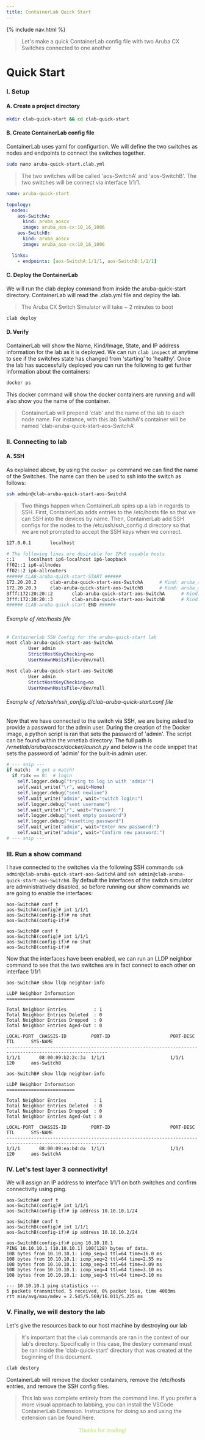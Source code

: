 ```yaml
---
title: ContainerLab Quick Start
---
```

{% include nav.html %}
<br>
> Let's make a quick ContainerLab config file with two Aruba CX Switches connected to one another

# **Quick Start**
### I. Setup
#### A. Create a project directory
```bash
mkdir clab-quick-start && cd clab-quick-start
```
#### B. Create ContainerLab config file
ContainerLab uses yaml for configurtion. We will define the two switches as nodes and endpoints to connect the switches together. 
```bash
sudo nano aruba-quick-start.clab.yml
```
> The two switches will be called 'aos-SwitchA' and 'aos-SwitchB'. The two switches will be connect via interface 1/1/1.

```yaml
name: aruba-quick-start

topology:
  nodes:
    aos-SwitchA:
      kind: aruba_aoscx
      image: aruba_aos-cx:10_16_1006
    aos-SwitchB:
      kind: aruba_aoscx
      image: aruba_aos-cx:10_16_1006

  links:
    - endpoints: [aos-SwitchA:1/1/1, aos-SwitchB:1/1/1]
```
#### C. Deploy the ContainerLab
We will run the clab deploy command from inside the aruba-quick-start directory. ContainerLab will read the .clab.yml file and deploy the lab.
> The Aruba CX Switch Simulator will take ~ 2 minutes to boot

```bash
clab deploy
```
#### D. Verify
ContainerLab will show the Name, Kind/Image, State, and IP address information for the lab as it is deployed. We can run `clab inspect` at anytime to see if the switches state has changed from 'starting' to 'healthy'. Once the lab has successfully deployed you can run the following to get further information about the containers:
```bash
docker ps
```
This docker command will show the docker containers are running and will also show you the name of the container.
> ContainerLab will prepend 'clab' and the name of the lab to each node name. For instance, with this lab SwitchA's container will be named 'clab-aruba-quick-start-aos-SwitchA'

### II. Connecting to lab
#### A. SSH
As explained above, by using the `docker ps` command we can find the name of the Switches. The name can then be used to ssh into the switch as follows:
```bash
ssh admin@clab-aruba-quick-start-aos-SwitchA
```
> Two things happen when ContainerLab spins up a lab in regards to SSH. First, ContainerLab adds entries to the /etc/hosts file so that we can SSH into the devices by name. Then, ContainerLab add SSH configs for the nodes to the /etc/ssh/ssh_config.d directory so that we are not prompted to accept the SSH keys when we connect.

```bash
127.0.0.1       localhost

# The following lines are desirable for IPv6 capable hosts
::1     localhost ip6-localhost ip6-loopback
ff02::1 ip6-allnodes
ff02::2 ip6-allrouters
###### CLAB-aruba-quick-start-START ######
172.20.20.2     clab-aruba-quick-start-aos-SwitchA      # Kind: aruba_aoscx
172.20.20.3     clab-aruba-quick-start-aos-SwitchB      # Kind: aruba_aoscx
3fff:172:20:20::2       clab-aruba-quick-start-aos-SwitchA      # Kind: aruba_aoscx
3fff:172:20:20::3       clab-aruba-quick-start-aos-SwitchB      # Kind: aruba_aoscx
###### CLAB-aruba-quick-start-END ######
```
###### _Example of /etc/hosts file_
```bash
# Containerlab SSH Config for the aruba-quick-start lab
Host clab-aruba-quick-start-aos-SwitchA
        User admin
        StrictHostKeyChecking=no
        UserKnownHostsFile=/dev/null

Host clab-aruba-quick-start-aos-SwitchB
        User admin
        StrictHostKeyChecking=no
        UserKnownHostsFile=/dev/null
```
###### _Example of /etc/ssh/ssh_config.d/clab-aruba-quick-start.conf file_
Now that we have connected to the switch via SSH, we are being asked to provide a password for the admin user. During the creation of the Docker image, a python script is ran that sets the password of 'admin'. The script can be found within the vrnetlab directory. The full path is _/vrnetlab/aruba/aoscx/docker/launch.py_ and below is the code snippet that sets the password of 'admin' for the built-in admin user.
```python
# --- snip ---
if match:  # got a match!
  if ridx == 0:  # login
    self.logger.debug("trying to log in with 'admin'")
    self.wait_write("\r", wait=None)
    self.logger.debug("sent newline")
    self.wait_write("admin", wait="switch login:")
    self.logger.debug("sent username")
    self.wait_write("\r", wait="Password:")
    self.logger.debug("sent empty password")
    self.logger.debug("resetting password")
    self.wait_write("admin", wait="Enter new password:")
    self.wait_write("admin", wait="Confirm new password:")
# --- snip ---
```
### III. Run a show command
I have connected to the switches via the following SSH commands `ssh admin@clab-aruba-quick-start-aos-SwitchA` and `ssh admin@clab-aruba-quick-start-aos-SwitchB`. By default the interfaces of the switch simulator are administratively disabled, so before running our show commands we are going to enable the interfaces:
```shell
aos-SwitchA# conf t
aos-SwitchA(config)# int 1/1/1
aos-SwitchA(config-if)# no shut
aos-SwitchA(config-if)#

aos-SwitchB# conf t
aos-SwitchB(config)# int 1/1/1
aos-SwitchB(config-if)# no shut
aos-SwitchB(config-if)# 
```
Now that the interfaces have been enabled, we can run an LLDP neighbor command to see that the two switches are in fact connect to each other on interface 1/1/1
```shell
aos-SwitchA# show lldp neighbor-info 

LLDP Neighbor Information 
=========================

Total Neighbor Entries          : 1
Total Neighbor Entries Deleted  : 0
Total Neighbor Entries Dropped  : 0
Total Neighbor Entries Aged-Out : 0

LOCAL-PORT  CHASSIS-ID         PORT-ID                      PORT-DESC                    TTL      SYS-NAME    
-----------------------------------------------------------------------------------------------------------
1/1/1       08:00:09:b2:2c:3a  1/1/1                        1/1/1                        120      aos-SwitchB
```
```shell
aos-SwitchB# show lldp neighbor-info 

LLDP Neighbor Information 
=========================

Total Neighbor Entries          : 1
Total Neighbor Entries Deleted  : 0
Total Neighbor Entries Dropped  : 0
Total Neighbor Entries Aged-Out : 0

LOCAL-PORT  CHASSIS-ID         PORT-ID                      PORT-DESC                    TTL      SYS-NAME    
-----------------------------------------------------------------------------------------------------------
1/1/1       08:00:09:ea:bd:da  1/1/1                        1/1/1                        120      aos-SwitchA
```
### IV. Let's test layer 3 connectivity!
We will assign an IP address to interface 1/1/1 on both switches and confirm connectivity using ping.
```shell
aos-SwitchA# conf t
aos-SwitchA(config)# int 1/1/1
aos-SwitchA(config-if)# ip address 10.10.10.1/24
```
```shell
aos-SwitchB# conf t
aos-SwitchB(config)# int 1/1/1
aos-SwitchB(config-if)# ip address 10.10.10.2/24
```
```shell
aos-SwitchB(config-if)# ping 10.10.10.1
PING 10.10.10.1 (10.10.10.1) 100(128) bytes of data.
108 bytes from 10.10.10.1: icmp_seq=1 ttl=64 time=16.0 ms
108 bytes from 10.10.10.1: icmp_seq=2 ttl=64 time=2.55 ms
108 bytes from 10.10.10.1: icmp_seq=3 ttl=64 time=3.09 ms
108 bytes from 10.10.10.1: icmp_seq=4 ttl=64 time=3.10 ms
108 bytes from 10.10.10.1: icmp_seq=5 ttl=64 time=3.10 ms

--- 10.10.10.1 ping statistics ---
5 packets transmitted, 5 received, 0% packet loss, time 4003ms
rtt min/avg/max/mdev = 2.545/5.569/16.011/5.225 ms
```
### V. Finally, we will destory the lab
Let's give the resources back to our host machine by destroying our lab
> It's important that the `clab` commands are ran in the context of our lab's directory. Specifically in this case, the destory command must be ran inside the 'clab-quick-start' directory that was created at the beginning of this document.

```bash
clab destory
```
ContainerLab will remove the docker containers, remove the /etc/hosts entries, and remove the SSH config files.
> This lab was complete entirely from the command line. If you prefer a more visual approach to labbing, you can install the VSCode ContainerLab Extension. Instructions for doing so and using the extension can be found here.

<p align="center" style="font-family: 'Lucida Handwriting', cursive; font-size: 16px; color:#b5e853">
Thanks for reading!
</p>
